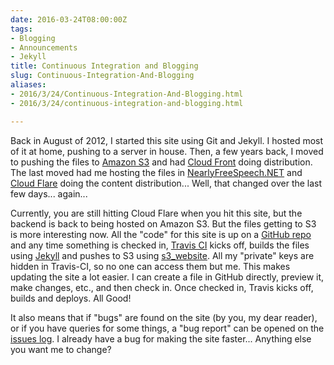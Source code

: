 ```yaml
---
date: 2016-03-24T08:00:00Z
tags:
- Blogging
- Announcements
- Jekyll
title: Continuous Integration and Blogging
slug: Continuous-Integration-And-Blogging
aliases:
- 2016/3/24/Continuous-Integration-And-Blogging.html
- 2016/3/24/continuous-integration-and-blogging.html

---
```

 
 

Back in August of 2012, I started this site using Git and Jekyll. I hosted most of it at home, pushing to a server in house. Then, a few years back, I moved to pushing the files to [Amazon S3][3] and had [Cloud Front][4] doing distribution. The last moved had me hosting the files in [NearlyFreeSpeech.NET][5] and [Cloud Flare][6] doing the content distribution... Well, that changed over the last few days... again...

Currently, you are still hitting Cloud Flare when you hit this site, but the backend is back to being hosted on Amazon S3. But the files getting to S3 is more interesting now. All the "code" for this site is up on a [GitHub repo][1] and any time something is checked in, [Travis CI][7] kicks off, builds the files using [Jekyll][8] and pushes to S3 using [s3_website][9]. All my "private" keys are hidden in Travis-CI, so no one can access them but me. This makes updating the site a lot easier. I can create a file in GitHub directly, preview it, make changes, etc., and then check in. Once checked in, Travis kicks off, builds and deploys. All Good! 

It also means that if "bugs" are found on the site (by you, my dear reader), or if you have queries for some things, a "bug report" can be opened on the [issues log][8]. I already have a bug for making the site faster... Anything else you want me to change? 



[1]:https://github.com/tiernano/www.tiernanotoole.ie
[2]:https://www.tiernanotoole.ie/2012/08/29/NewSite.html
[3]:https://aws.amazon.com/s3/
[4]:https://aws.amazon.com/cloudfront/
[5]:http://www.nearlyfreespeech.net
[6]:http://www.cloudflare.com
[7]:https://travis-ci.org/tiernano/www.tiernanotoole.ie
[8]:https://github.com/tiernano/www.tiernanotoole.ie/issues
[9]:https://github.com/laurilehmijoki/s3_website
